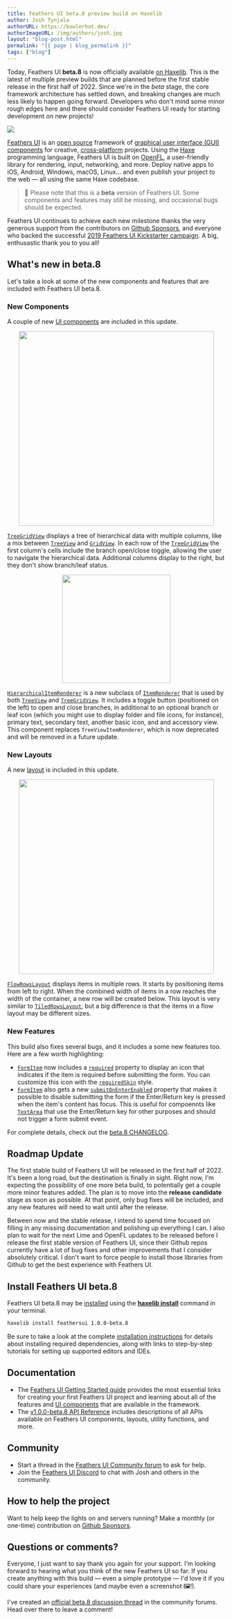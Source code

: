 ```yaml
---
title: Feathers UI beta.8 preview build on Haxelib
author: Josh Tynjala
authorURL: https://bowlerhat.dev/
authorImageURL: /img/authors/josh.jpg
layout: "blog-post.html"
permalink: "{{ page | blog_permalink }}"
tags: ["blog"]
---
```


Today, Feathers UI **beta.8** is now officially available [on Haxelib](https://lib.haxe.org/p/feathersui). This is the latest of multiple preview builds that are planned before the first stable release in the first half of 2022. Since we're in the _beta_ stage, the core framework architecture has settled down, and breaking changes are much less likely to happen going forward. Developers who don't mind some minor rough edges here and there should consider Feathers UI ready for starting development on new projects!

![](/blog/img/feathersui-beta-8.png)

[Feathers UI](https://feathersui.com/) is an [open source](https://github.com/feathersui/feathersui-openfl) framework of [graphical user interface (GUI) components](https://feathersui.com/learn/haxe-openfl/ui-components) for creative, [cross-platform](https://feathersui.com/cross-platform-guis/) projects. Using the [Haxe](https://haxe.org/) programming language, Feathers UI is built on [OpenFL](https://openfl.org/), a user-friendly library for rendering, input, networking, and more. Deploy native apps to iOS, Android, Windows, macOS, Linux… and even publish your project to the web — all using the same Haxe codebase.

> 🚨 Please note that this is a **beta** version of Feathers UI. Some components and features may still be missing, and occasional bugs should be expected.

Feathers UI continues to achieve each new milestone thanks the very generous support from the contributors on [Github Sponsors](https://github.com/sponsors/joshtynjala), and everyone who backed the successful [2019 Feathers UI Kickstarter campaign](https://www.kickstarter.com/projects/feathersui/feathers-ui-cross-platform-components-for-haxe-and-openfl). A big, enthusastic thank you to you all!

## What's new in beta.8

Let's take a look at some of the new components and features that are included with Feathers UI beta.8.

### New Components

A couple of new [UI components](https://feathersui.com/learn/haxe-openfl/ui-components/) are included in this update.

<div style="text-align:center;"><a href="https://feathersui.com/learn/haxe-openfl/tree-grid-view/"><img src="/blog/img/beta-8-feathersui-tree-grid-view.png" width="450"></a></div>

[`TreeGridView`](https://feathersui.com/learn/haxe-openfl/tree-grid-view/) displays a tree of hierarchical data with multiple columns, like a mix between [`TreeView`](https://feathersui.com/learn/haxe-openfl/tree-view/) and [`GridView`](https://feathersui.com/learn/haxe-openfl/grid-view/). In each row of the [`TreeGridView`](https://feathersui.com/learn/haxe-openfl/tree-grid-view/) the first column's cells include the branch open/close toggle, allowing the user to navigate the hierarchical data. Additional columns display to the right, but they don't show branch/leaf status.

<div style="text-align:center;"><a href="https://feathersui.com/learn/haxe-openfl/hierarchical-item-renderer/"><img src="/blog/img/beta-8-feathersui-hierarchical-item-renderer.png" width="250"></a></div>

[`HierarchicalItemRenderer`](https://feathersui.com/learn/haxe-openfl/hierarchical-item-renderer/) is a new subclass of [`ItemRenderer`](https://feathersui.com/learn/haxe-openfl/item-renderer/) that is used by both [`TreeView`](https://feathersui.com/learn/haxe-openfl/tree-view/) and [`TreeGridView`](https://feathersui.com/learn/haxe-openfl/tree-grid-view/). It includes a toggle button (positioned on the left) to open and close branches, in additional to an optional branch or leaf icon (which you might use to display folder and file icons, for instance), primary text, secondary text, another basic icon, and and accessory view. This component replaces `TreeViewItemRenderer`, which is now deprecated and will be removed in a future update.

### New Layouts

A new [layout](https://feathersui.com/learn/haxe-openfl/layouts-and-containers/) is included in this update.

<div style="text-align:center;"><a href="https://feathersui.com/learn/haxe-openfl/flow-rows-layout/"><img src="/blog/img/beta-8-feathersui-flow-rows-layout.png" width="450"></a></div>

[`FlowRowsLayout`](https://feathersui.com/learn/haxe-openfl/flow-rows-layout/) displays items in multiple rows. It starts by positioning items from left to right. When the combined width of items in a row reaches the width of the container, a new row will be created below. This layout is very similar to [`TiledRowsLayout`](https://feathersui.com/learn/haxe-openfl/tiled-rows-layout/), but a big difference is that the items in a flow layout may be different sizes.

### New Features

This build also fixes several bugs, and it includes a some new features too. Here are a few worth highlighting:

- [`FormItem`](https://feathersui.com/learn/haxe-openfl/form/) now includes a [`required`](https://api.feathersui.com/current/feathers/controls/FormItem.html#required) property to display an icon that indicates if the item is required before submitting the form. You can customize this icon with the [`requiredSkin`](https://api.feathersui.com/current/feathers/controls/FormItem.html#requiredSkin) style.
- [`FormItem`](https://feathersui.com/learn/haxe-openfl/form/) also gets a new [`submitOnEnterEnabled`](https://api.feathersui.com/current/feathers/controls/FormItem.html#submitOnEnterEnabled) property that makes it possible to disable submitting the form if the Enter/Return key is pressed when the item's content has focus. This is useful for compoennts like [`TextArea`](https://feathersui.com/learn/haxe-openfl/text-area/) that use the Enter/Return key for other purposes and should not trigger a form submit event.

For complete details, check out the [beta.8 CHANGELOG](https://github.com/feathersui/feathersui-openfl/blob/v1.0.0-beta.8/CHANGELOG.md).

## Roadmap Update

The first stable build of Feathers UI will be released in the first half of 2022. It's been a long road, but the destination is finally in sight. Right now, I'm expecting the possibility of one more beta build, to potentially get a couple more minor features added. The plan is to move into the **release candidate** stage as soon as possible. At that point, only bug fixes will be included, and any new features will need to wait until after the release.

Between now and the stable release, I intend to spend time focused on filling in any missing documentation and polishing up everything I can. I also plan to wait for the next Lime and OpenFL updates to be released before I release the first stable version of Feathers UI, since their Github repos currently have a lot of bug fixes and other improvements that I consider absolutely critical. I don't want to force people to install those libraries from Github to get the best experience with Feathers UI.

## Install Feathers UI beta.8

Feathers UI beta.8 may be [installed](https://feathersui.com/learn/haxe-openfl/installation) using the [**haxelib install**](https://lib.haxe.org/documentation/using-haxelib/#install) command in your terminal.

```sh
haxelib install feathersui 1.0.0-beta.8
```

Be sure to take a look at the complete [installation instructions](https://feathersui.com/learn/haxe-openfl/installation) for details about installing required dependencies, along with links to step-by-step tutorials for setting up supported editors and IDEs.

## Documentation

- The [Feathers UI Getting Started guide](https://feathersui.com/learn/haxe-openfl/getting-started) provides the most essential links for creating your first Feathers UI project and learning about all of the features and [UI components](https://feathersui.com/learn/haxe-openfl/ui-components) that are available in the framework.
- The [v1.0.0-beta.8 API Reference](https://api.feathersui.com/v1.0.0-beta.8/) includes descriptions of all APIs available on Feathers UI components, layouts, utility functions, and more.

## Community

- Start a thread in the [Feathers UI Community forum](https://community.feathersui.com/) to ask for help.
- Join the [Feathers UI Discord](https://discord.feathersui.com/) to chat with Josh and others in the community.

## How to help the project

Want to help keep the lights on and servers running? Make a monthly (or one-time) contribution on [Github Sponsors](https://github.com/sponsors/joshtynjala).

## Questions or comments?

Everyone, I just want to say thank you again for your support. I'm looking forward to hearing what you think of the new Feathers UI so far. If you create anything with this build — even a simple prototype — I'd love it if you could share your experiences (and maybe even a screenshot 🖼!).

I've created an [official beta.8 discussion thread](https://community.feathersui.com/d/79-feathers-ui-beta8-preview-build-on-haxelib) in the community forums. Head over there to leave a comment!
